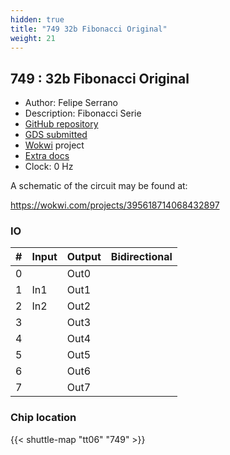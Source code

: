 ```yaml
---
hidden: true
title: "749 32b Fibonacci Original"
weight: 21
---
```


## 749 : 32b Fibonacci Original

* Author: Felipe Serrano
* Description: Fibonacci Serie
* [GitHub repository](https://github.com/JuanSebastianMoya7/tt06-32b_fibonacci_original)
* [GDS submitted](https://github.com/JuanSebastianMoya7/tt06-32b_fibonacci_original/actions/runs/8757873757)
* [Wokwi](https://wokwi.com/projects/395618714068432897) project
* [Extra docs]()
* Clock: 0 Hz

A schematic of the circuit may be found at:

https://wokwi.com/projects/395618714068432897


### IO

| #             | Input    | Output   | Bidirectional   |
| ------------- | -------- | -------- | --------------- |
| 0 |   | Out0  |      |
| 1 | In1  | Out1  |      |
| 2 | In2  | Out2  |      |
| 3 |   | Out3  |      |
| 4 |   | Out4  |      |
| 5 |   | Out5  |      |
| 6 |   | Out6  |      |
| 7 |   | Out7  |      |


### Chip location

{{< shuttle-map "tt06" "749" >}}
